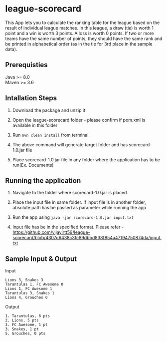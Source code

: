 # league-scorecard
This App lets you to calculate the ranking table for the league based on the result of individual league matches. In this league, a draw (tie) is worth 1 point and a win is worth 3 points. A loss is worth 0 points.
If two or more teams have the same number of points, they should have the same rank and be printed in alphabetical order (as in the tie for 3rd place in the sample data).

## Prerequisties

Java >= 8.0 <br />
Maven >= 3.6


## Intallation Steps

1. Download the package and unzip it

2. Open the league-scorecard folder - please confirm if pom.xml is available in this folder

3. Run ```mvn clean install``` from terminal

4. The above command will generate target folder and has scorecard-1.0.jar file

5. Place scorecard-1.0.jar file in any folder where the application has to be run(Ex. Documents)


## Running the application

1. Navigate to the folder where scorecard-1.0.jar is placed

2. Place the input file in same folder. If input file is in another folder, absolute path has be passed as parameter while running the app

3. Run the app using ```java -jar scorecard-1.0.jar input.txt```

4. Input file has be in the specified format. Please refer - https://github.com/vijayirtt59/league-scorecard/blob/4307d6438c3fc89dbbd838f854a47194750874da/input.txt

## Sample Input & Output
Input
```
Lions 3, Snakes 3
Tarantulas 1, FC Awesome 0
Lions 1, FC Awesome 1
Tarantulas 3, Snakes 1
Lions 4, Grouches 0
```
Output
```
1. Tarantulas, 6 pts
2. Lions, 5 pts
3. FC Awesome, 1 pt
3. Snakes, 1 pt
5. Grouches, 0 pts

```